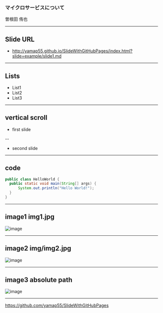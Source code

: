 ### マイクロサービスについて

曽根田 侑也

---

## Slide URL
- http://yamap55.github.io/SlideWithGitHubPages/index.html?slide=example/slide1.md

---

## Lists

- List1
- List2
- List3

---

## vertical scroll

- first slide

--

- second slide

---

## code

```java
public class HelloWorld {
  public static void main(String[] args) {
      System.out.println("Hello World!");
  }
}
```

---

## image1 img1.jpg

![image](img1.jpg)

---

## image2 img/img2.jpg

![image](img/img2.jpg)

---

## image3 absolute path

![image](http://yamap55.github.io/Slide/20170827/img1.jpg)

---

https://github.com/yamap55/SlideWithGitHubPages
